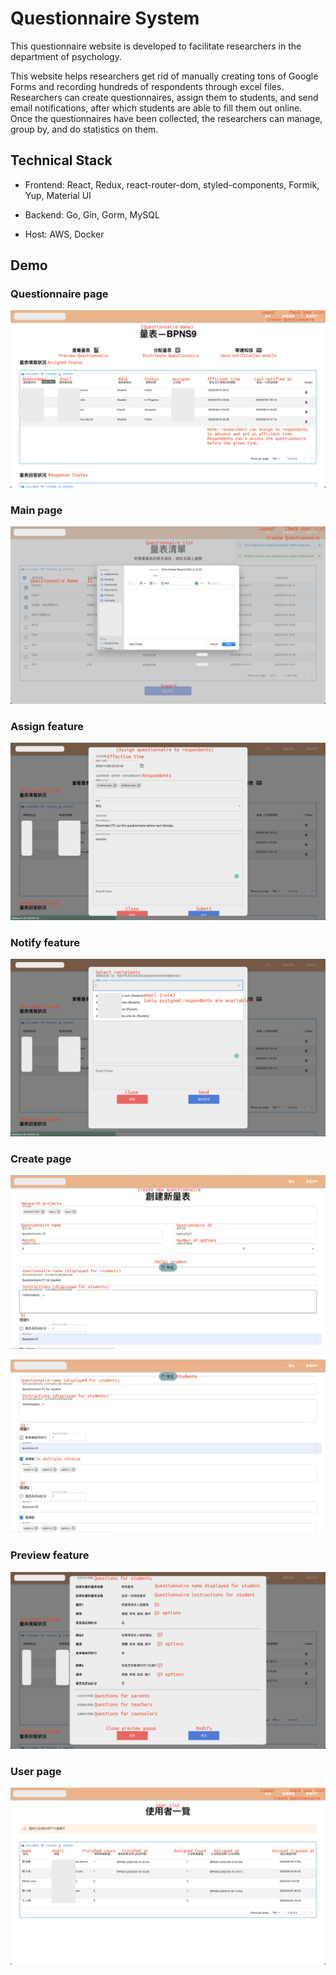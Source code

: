 # Questionnaire System

This questionnaire website is developed to facilitate researchers in the department of psychology.

This website helps researchers get rid of manually creating tons of Google Forms and recording hundreds of respondents through excel files. Researchers can create questionnaires, assign them to students, and send email notifications, after which students are able to fill them out online. Once the questionnaires have been collected, the researchers can manage, group by, and do statistics on them.

## Technical Stack

* Frontend: React, Redux, react-router-dom, styled-components, Formik, Yup, Material UI

* Backend: Go, Gin, Gorm, MySQL

* Host: AWS, Docker

## Demo

### Questionnaire page
![Questionnaire page](demo/01-questionnaire-page.png)

### Main page
![Main page](demo/02-main-page.png)

### Assign feature
![Assign feature](demo/03-assign-feature.png)

### Notify feature
![Notify feature](demo/04-notify-feature.png)

### Create page
![Create page 01](demo/05-create-page-01.png)

![Create page 02](demo/06-create-page-02.png)

### Preview feature
![Preview feature](demo/07-preview-feature.png)

### User page
![User page](demo/08-user-page.png)
